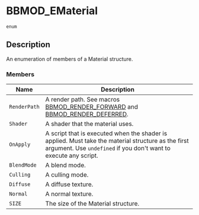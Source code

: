 # BBMOD_EMaterial
`enum`
## Description
An enumeration of members of a Material structure.

### Members
| Name | Description |
| ---- | ----------- |
| `RenderPath` | A render path. See macros  	 [BBMOD_RENDER_FORWARD](./BBMOD_RENDER_FORWARD.html) and  	 [BBMOD_RENDER_DEFERRED](./BBMOD_RENDER_DEFFERED.html). |
| `Shader` | A shader that the material uses. |
| `OnApply` | A script that is executed when the shader is applied.  	 Must take the material structure as the first argument. Use  	 `undefined` if you don't want to execute any script. |
| `BlendMode` | A blend mode. |
| `Culling` | A culling mode. |
| `Diffuse` | A diffuse texture. |
| `Normal` | A normal texture. |
| `SIZE` | The size of the Material structure. |